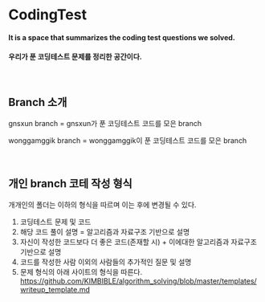 # CodingTest

#### It is a space that summarizes the coding test questions we solved.
#### 우리가 푼 코딩테스트 문제를 정리한 공간이다.

</br>

## Branch 소개
gnsxun branch = gnsxun가 푼 코딩테스트 코드를 모은 branch

wonggamggik branch = wonggamggik이 푼 코딩테스트 코드를 모은 branch
  
</br>

## 개인 branch 코테 작성 형식
개개인의 폴더는 이하의 형식을 따르며 이는 후에 변경될 수 있다.
1. 코딩테스트 문제 및 코드
2. 해당 코드 풀이 설명 = 알고리즘과 자료구조 기반으로 설명
3. 자신이 작성한 코드보다 더 좋은 코드(존재할 시) + 이에대한 알고리즘과 자료구조 기반으로 설명
4. 코드를 작성한 사람 이외의 사람들의 추가적인 질문 및 설명
5. 문제 형식의 아래 사이트의 형식을 따른다.
  https://github.com/KIMBIBLE/algorithm_solving/blob/master/templates/writeup_template.md
